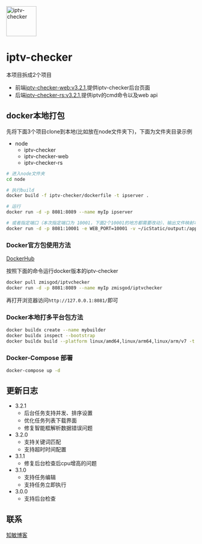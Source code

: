 <img alt="iptv-checker" src="https://github.com/zhimin-dev/iptv-checker-web/blob/main/src/assets/icon.png" height=80>

# iptv-checker

本项目拆成2个项目

- 前端[iptv-checker-web:v3.2.1](https://github.com/zhimin-dev/iptv-checker-web),提供iptv-checker后台页面
- 后端[iptv-checker-rs:v3.2.1](https://github.com/zhimin-dev/iptv-checker-rs),提供iptv的cmd命令以及web api

## docker本地打包

先将下面3个项目clone到本地(比如放在node文件夹下)，下面为文件夹目录示例

- node
  - iptv-checker
  - iptv-checker-web
  - iptv-checker-rs

```bash
# 进入node文件夹
cd node

# 执行build
docker build -f iptv-checker/dockerfile -t ipserver .

# 运行
docker run -d -p 8081:8089 --name myIp ipserver  

# 或者指定端口（本次指定端口为 10001，下面2个10001的地方都需要改动）、输出文件映射本地目录
docker run -d -p 8081:10001 -e WEB_PORT=10001 -v ~/icStatic/output:/app/static/output  --name myIp ipserver
```

### Docker官方包使用方法

[DockerHub](https://hub.docker.com/r/zmisgod/iptvchecker)

按照下面的命令运行docker版本的iptv-checker

```bash
docker pull zmisgod/iptvchecker
docker run -d -p 8081:8089 --name myIp zmisgod/iptvchecker
```

再打开浏览器访问`http://127.0.0.1:8081/`即可

### Docker本地打多平台包方法

```bash
docker buildx create --name mybuilder
docker buildx inspect --bootstrap
docker buildx build --platform linux/amd64,linux/arm64,linux/arm/v7 -t zmisgod/iptvchecker:latest --push -f iptv-checker/dockerfile . 
```

### Docker-Compose 部署

```bash
docker-compose up -d
```

## 更新日志

- 3.2.1
  - 后台任务支持并发、排序设置
  - 优化任务列表下载界面
  - 修复智能框解析数据错误问题
- 3.2.0
  - 支持关键词匹配
  - 支持超时时间配置
- 3.1.1
  - 修复后台检查后cpu增高的问题
- 3.1.0
  - 支持任务编辑
  - 支持任务立即执行
- 3.0.0
  - 支持后台检查

## 联系

[知敏博客](https://zmis.me/user/zmisgod)
